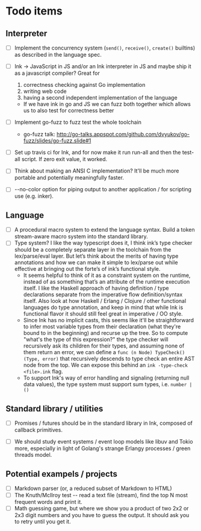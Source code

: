 # Todo items

## Interpreter

- [ ] Implement the concurrency system (`send()`, `receive()`, `create()` builtins) as described in the language spec.
- [ ] Ink -> JavaScript in JS and/or an Ink interpreter in JS and maybe ship it as a javascript compiler? Great for
    1. correctness checking against Go implementation
    2. writing web code
    3. having a second independent implementation of the language
    - If we have ink in go and JS we can fuzz both together which allows us to also test for correctness better
- [ ] Implement go-fuzz to fuzz test the whole toolchain
    - go-fuzz talk: http://go-talks.appspot.com/github.com/dvyukov/go-fuzz/slides/go-fuzz.slide#1
- [ ] Set up travis ci for Ink, and for now make it run run-all and then the test-all script. If zero exit value, it worked.
- [ ] Think about making an ANSI C implementation? It'll be much more portable and potentially meaningfully faster.
- [ ] --no-color option for piping output to another application / for scripting use (e.g. inker).


## Language

- [ ] A procedural macro system to extend the language syntax. Build a token stream-aware macro system into the standard library.
- [ ] Type system? I like the way typescript does it, I think ink’s type checker should be a completely separate layer in the toolchain from the lex/parse/eval layer. But let’s think about the merits of having type annotations and how we can make it simple to lex/parse out while effective at bringing out the forte’s of ink’s functional style.
    - It seems helpful to think of it as a constraint system on the runtime, instead of as something that’s an attribute of the runtime execution itself. I like the Haskell approach of having definition / type declarations separate from the imperative flow definition/syntax itself. Also look at how Haskell / Erlang / Clojure / other functional languages do type annotation, and keep in mind that while Ink is functional flavor it should still feel great in imperative / OO style.
    - Since Ink has no implicit casts, this seems like it'll be straightforward to infer most variable types from their declaration (what they're bound to in the beginning) and recurse up the tree. So to compute "what's the type of this expression?" the type checker will recursively ask its children for their types, and assuming none of them return an error, we can define a `func (n Node) TypeCheck() (Type, error)` that recursively descends to type check an entire AST node from the top. We can expose this behind an `ink -type-check <file>.ink` flag.
    - To support Ink's way of error handling and signaling (returning null data values), the type system must support sum types, i.e. `number | ()`


## Standard library / utilities

- [ ] Promises / futures should be in the standard library in Ink, composed of callback primitives.
- [ ] We should study event systems / event loop models like libuv and Tokio more, especially in light of Golang's strange Erlangy processes / green threads model.


## Potential exampels / projects

- [ ] Markdown parser (or, a reduced subset of Markdown to HTML)
- [ ] The Knuth/McIlroy test -- read a text file (stream), find the top N most frequent words and print it.
- [ ] Math guessing game, but where we show you a product of two 2x2 or 2x3 digit numbers and you have to guess the output. It should ask you to retry until you get it.

